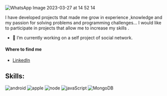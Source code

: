 
  
![WhatsApp Image 2023-03-27 at 14 52 14](https://user-images.githubusercontent.com/97085649/228051512-29263cef-d368-43c9-ae78-f2256a32035f.jpeg)


  
I have developed  projects that made me grow in experience ,knowledge and my passion for solving problems and programming challenges... I would like to participate in projects that allow me to increase my skills .

- 🔭 I’m currently working on a self project of social network.

#### Where to find me

- [LinkedIn](https://www.linkedin.com/in/juan-felipe-garcia-quintana-5172a1126)

## Skills:

![android](https://img.shields.io/badge/Android-3DDC84?style=for-the-badge&logo=android&logoColor=white>)
![apple](https://img.shields.io/badge/iOS-000000?style=for-the-badge&logo=ios&logoColor=white)
![node](https://img.shields.io/badge/Node.js-43853D?style=for-the-badge&logo=node.js&logoColor=white)
![javaScript](https://img.shields.io/badge/logo-javascript-blue?logo=javascript)
![MongoDB](https://img.shields.io/badge/MongoDB-4EA94B?style=for-the-badge&logo=mongodb&logoColor=white)

